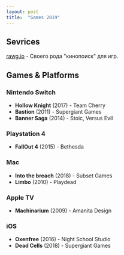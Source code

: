 ```yaml
---
layout: post
title:  "Games 2019"
---
```

## Sevrices
[rawg.io](https://rawg.io/@nagibator666/games) - Своего рода "кинопоиск" для игр.

## Games & Platforms

### Nintendo Switch

- **Hollow Knight** (2017) - Team Cherry
- **Bastion** (2011) - Supergiant Games
- **Banner Saga** (2014) - Stoic, Versus Evil


### Playstation 4

- **FallOut 4** (2015) - Bethesda


### Mac

- **Into the breach** (2018) - Subset Games
- **Limbo** (2010) - Playdead 



### Apple TV

- **Machinarium** (2009) - Amanita Design

### iOS

- **Oxenfree** (2016) - Night School Studio
- **Dead Cells** (2018) - Supergiant Games


